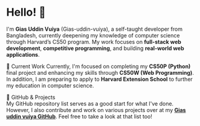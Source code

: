 # Hello! 👋  
I'm **Gias Uddin Vuiya** (Gias-uddin-vuiya), a self-taught developer from Bangladesh, currently deepening my knowledge of computer science through Harvard’s CS50 program. My work focuses on **full-stack web development**, **competitive programming**, and building **real-world web applications**.


💼 Current Work
Currently, I'm focused on completing my **CS50P (Python)** final project and enhancing my skills through **CS50W (Web Programming)**. In addition, I am preparing to apply to **Harvard Extension School** to further my education in computer science.


 
📂 GitHub & Projects  
My GitHub repository list serves as a good start for what I've done. However, I also contribute and work on various projects over at my **[Gias uddin vuiya GitHub](https://github.com/Gias-uddin-vuiya)**. Feel free to take a look at that list too!


